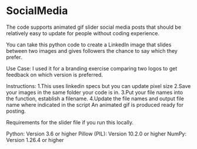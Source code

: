 # SocialMedia
The code supports animated gif slider social media posts that should be relatively easy to update for people without coding experience.

You can take this python code to create a LinkedIn image that slides between two images and gives followers the chance to say which they prefer. 

Use Case: I used it for a branding exercise comparing two logos to get feedback on which version is preferred.

Instructions:
1.This uses linkedin specs but you can update pixel size
2.Save your images in the same folder your code is in.
3.Put your file names into the function, establish a filename.
4.Update the file names and output file name where indicated in the script 
An animated gif is produced ready for posting.

Requirements for the slider file if you run this locally.  

Python: Version 3.6 or higher
Pillow (PIL): Version 10.2.0 or higher
NumPy: Version 1.26.4 or higher
